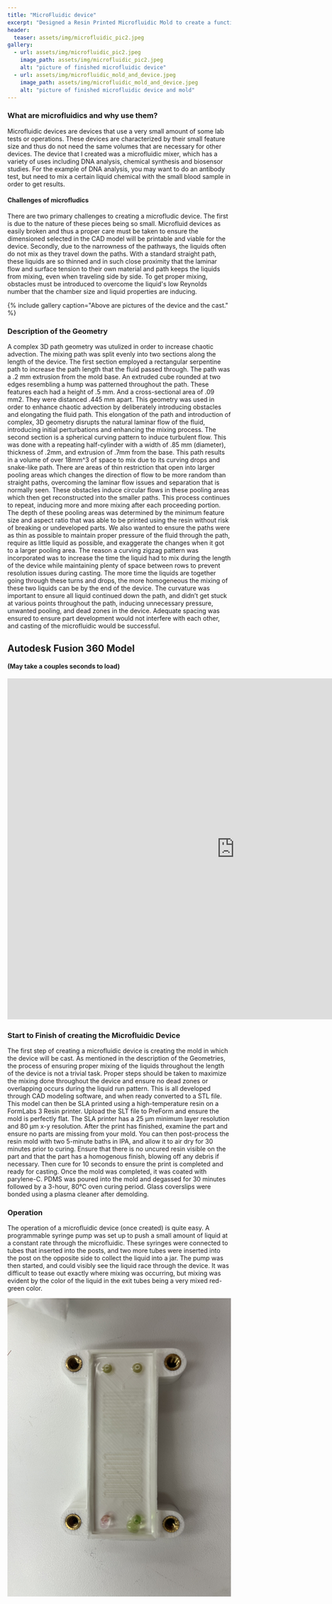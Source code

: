 ```yaml
---
title: "MicroFluidic device"
excerpt: "Designed a Resin Printed Microfluidic Mold to create a functioning microfluidic device."
header:
  teaser: assets/img/microfluidic_pic2.jpeg
gallery:
  - url: assets/img/microfluidic_pic2.jpeg
    image_path: assets/img/microfluidic_pic2.jpeg
    alt: "picture of finished microfluidic device"
  - url: assets/img/microfluidic_mold_and_device.jpeg
    image_path: assets/img/microfluidic_mold_and_device.jpeg
    alt: "picture of finished microfluidic device and mold"
---
```


### What are microfluidics and why use them?
  Microfluidic devices are devices that use a very small amount of some lab tests or operations. These devices are characterized by their small feature size and thus do not need the same volumes that are necessary for other devices. The device that I created was a microfluidic mixer, which has a variety of uses including DNA analysis, chemical synthesis and biosensor studies. For the example of DNA analysis, you may want to do an antibody test, but need to mix a certain liquid chemical with the small blood sample in order to get results. 

#### Challenges of microfludics
  There are two primary challenges to creating a microfludic device. The first is due to the nature of these pieces being so small. Microfluid devices as easily broken and thus a proper care must be taken to ensure the dimensioned selected in the CAD model will be printable and viable for the device. Secondly, due to the narrowness of the pathways, the liquids often do not mix as they travel down the paths. With a standard straight path, these liquids are so thinned and in such close proximity that the laminar flow and surface tension to their own material and path keeps the liquids from mixing, even when traveling side by side. To get proper mixing, obstacles must be introduced to overcome the liquid's low Reynolds number that the chamber size and liquid properties are inducing.

{% include gallery caption="Above are pictures of the device and the cast." %}


### Description of the Geometry
  A complex 3D path geometry was utulized in order to increase chaotic advection. The mixing path was split evenly into two sections along the length of the device. The first section employed a rectangular serpentine path to increase the path length that the fluid passed through. The path was a .2 mm extrusion from the mold base. An extruded cube rounded at two edges resembling a hump was patterned throughout the path. These features each had a height of .5 mm. And a cross-sectional area of .09 mm2. They were distanced .445 mm apart. This geometry was used in order to enhance chaotic advection by deliberately introducing obstacles and elongating the fluid path. This elongation of the path and introduction of complex, 3D geometry disrupts the natural laminar flow of the fluid, introducing initial perturbations and enhancing the mixing process.
  The second section is a spherical curving pattern to induce turbulent flow. This was done with a repeating half-cylinder with a width of .85 mm (diameter), thickness of .2mm, and extrusion of .7mm from the base. This path results in a volume of over 18mm^3 of space to mix due to its curving drops and snake-like path. There are areas of thin restriction that open into larger pooling areas which changes the direction of flow to be more random than straight paths, overcoming the laminar flow issues and separation that is normally seen. These obstacles induce circular flows in these pooling areas which then get reconstructed into the smaller paths. This process continues to repeat, inducing more and more mixing after each proceeding portion. The depth of these pooling areas was determined by the minimum feature size and aspect ratio that was able to be printed using the resin without risk of breaking or undeveloped parts. We also wanted to ensure the paths were as thin as possible to maintain proper pressure of the fluid through the path, require as little liquid as possible, and exaggerate the changes when it got to a larger pooling area.
  The reason a curving zigzag pattern was incorporated was to increase the time the liquid had to mix during the length of the device while maintaining plenty of space between rows to prevent resolution issues during casting. The more time the liquids are together going through these turns and drops, the more homogeneous the mixing of these two liquids can be by the end of the device. The curvature was important to ensure all liquid continued down the path, and didn’t get stuck at various points throughout the path, inducing unnecessary pressure, unwanted pooling, and dead zones in the device. Adequate spacing was ensured to ensure part development would not interfere with each other, and casting of the microfluidic would be successful.


## Autodesk Fusion 360 Model
#### (May take a couples seconds to load)
<iframe src="https://vanderbilt643.autodesk360.com/shares/public/SH512d4QTec90decfa6e12cd8210f025b9b8?mode=embed" width="1024" height="768" allowfullscreen="true" webkitallowfullscreen="true" mozallowfullscreen="true"  frameborder="0"></iframe>

### Start to Finish of creating the Microfluidic Device
  The first step of creating a microfluidic device is creating the mold in which the device will be cast. As mentioned in the description of the Geometries, the process of ensuring proper mixing of the liquids throughout the length of the device is not a trivial task. Proper steps should be taken to maximize the mixing done throughout the device and ensure no dead zones or overlapping occurs during the liquid run pattern. This is all developed through CAD modeling software, and when ready converted to a STL file. 
  This model can then be SLA printed using a high-temperature resin on a FormLabs 3 Resin printer. Upload the SLT file to PreForm and ensure the mold is perfectly flat. The SLA printer has a 25 µm minimum layer resolution and 80 µm x-y resolution. After the print has finished, examine the part and ensure no parts are missing from your mold. You can then post-process the resin mold with two 5-minute baths in IPA, and allow it to air dry for 30 minutes prior to curing. Ensure that there is no uncured resin visible on the part and that the part has a homogenous finish, blowing off any debris if necessary. Then cure for 10 seconds to ensure the print is completed and ready for casting.
  Once the mold was completed, it was coated with parylene-C. PDMS was poured into the mold and degassed for 30 minutes followed by a 3-hour, 80°C oven curing period. Glass coverslips were bonded using a plasma cleaner after demolding.


### Operation
  The operation of a microfluidic device (once created) is quite easy. A programmable syringe pump was set up to push a small amount of liquid at a constant rate through the microfluidic. These syringes were connected to tubes that inserted into the posts, and two more tubes were inserted into the post on the opposite side to collect the liquid into a jar. The pump was then started, and could visibly see the liquid race through the device. It was difficult to tease out exactly where mixing was occurring, but mixing was evident by the color of the liquid in the exit tubes being a very mixed red-green color.


[![assets/img/microfluidic_model_in_holder.jpeg](assets/img/microfluidic_model_in_holder.jpeg)](https://youtube.com/shorts/tdT8q8riBro?feature=share)

